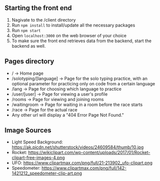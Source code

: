 ## Starting the front end

1. Nagivate to the /client directory
2. Run `npm install` to install/update all the necessary packages
3. Run `npm start`
4. Open `localhost:3000` on the web browser of your choice
5. To make sure the front end retrieves data from the backend, start the backend as well.

## Pages directory

- / -> Home page
- /solotyping/[language] -> Page for the solo typing practice, with an optional parameter for practicing only on code from a certain language
- /lang -> Page for choosing which language to practice
- /user/[user] -> Page for viewing a user's profile
- /rooms -> Page for viewing and joining rooms
- /waitingroom -> Page for waiting in a room before the race starts
- /race -> Page for the actual race
- Any other url will display a "404 Error Page Not Found."

## Image Sources

- Light Speed Background: https://ak.picdn.net/shutterstock/videos/24609584/thumb/10.jpg
- Rocket: https://wikiclipart.com/wp-content/uploads/2017/01/Rocket-clipart-free-images-4.png
- UFO: https://www.clipartmax.com/png/full/21-213902_ufo-clipart.png
- Speedometer: https://www.clipartmax.com/png/full/142-1421212_speedometer-clip-art.png
